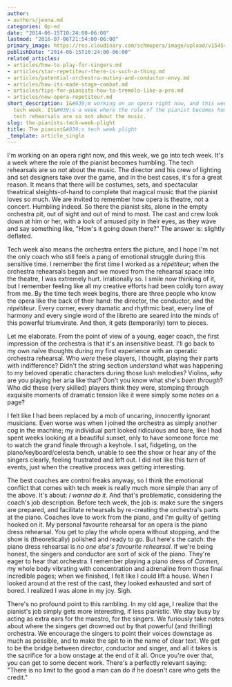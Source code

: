```yaml
---
author:
- authors/jenna.md
categories: Op-ed
date: "2014-06-15T10:24:00-06:00"
lastmod: "2016-07-06T21:54:00-06:00"
primary_image: https://res.cloudinary.com/schmopera/image/upload/v1545409169/media/webhook-uploads/1467863632215/2016-07-07---Pit.jpg.jpg
publishDate: "2014-06-15T10:24:00-06:00"
related_articles:
- articles/how-to-play-for-singers.md
- articles/star-repetiteur-there-is-such-a-thing.md
- articles/potential-orchestra-mutiny-and-conductor-envy.md
- articles/how-its-made-stage-combat.md
- articles/tips-for-pianists-how-to-tremolo-like-a-pro.md
- articles/new-opera-repetiteur.md
short_description: I&#039;m working on an opera right now, and this week, we go into
  tech week. It&#039;s a week where the role of the pianist becomes humbling. The
  tech rehearsals are so not about the music.
slug: the-pianists-tech-week-plight
title: The pianist&#039;s tech week plight
_template: article_single
---
```


I'm working on an opera right now, and this week, we go into tech week. It's a week where the role of the pianist becomes humbling. The tech rehearsals are so _not_ about the music. The director and his crew of lighting and set designers take over the game, and in the best cases, it's for a great reason. It means that there will be costumes, sets, and spectacular theatrical sleights-of-hand to complete that magical music that the pianist loves so much. We are invited to remember how opera is theatre, not a concert. Humbling indeed. So there the pianist sits, alone in the empty orchestra pit, out of sight and out of mind to most. The cast and crew look down at him or her, with a look of amused pity in their eyes, as they wave and say something like, "How's it going down there?" The answer is: slightly deflated.

Tech week also means the orchestra enters the picture, and I hope I'm not the only coach who still feels a pang of emotional struggle during this sensitive time. I remember the first time I worked as a _répétiteur_; when the orchestra rehearsals began and we moved from the rehearsal space into the theatre, I was extremely hurt. Irrationally so. I smile now thinking of it, but I remember feeling like all my creative efforts had been coldly torn away from me. By the time tech week begins, there are three people who know the opera like the back of their hand: the director, the conductor, and the _répétiteur_. Every corner, every dramatic and rhythmic beat, every line of harmony and every single word of the libretto are seared into the minds of this powerful triumvirate. And then, it gets (temporarily) torn to pieces.

Let me elaborate. From the point of view of a young, eager coach, the first impression of the orchestra is that it's an insensitive beast. I'll go back to my own naïve thoughts during my first experience with an operatic orchestra rehearsal. Who _were_ these players, I thought, playing their parts with indifference? Didn't the string section _understand_ what was happening to my beloved operatic characters during those lush melodies? Violins, _why_ are you playing her aria like that? Don't you know what she's _been through_? Who did these (very skilled) players think they were, stomping through exquisite moments of dramatic tension like it were simply some notes on a page?

I felt like I had been replaced by a mob of uncaring, innocently ignorant musicians. Even worse was when I joined the orchestra as simply another cog in the machine; my individual part looked ridiculous and bare, like I had spent weeks looking at a beautiful sunset, only to have someone force me to watch the grand finale through a keyhole. I sat, fidgeting, on the piano/keyboard/celesta bench, unable to see the show or hear any of the singers clearly, feeling frustrated and left out. I did not like this turn of events, just when the creative process was getting interesting.

The best coaches are control freaks anyway, so I think the emotional conflict that comes with tech week is really much more simple than any of the above. It's about: _I wanna do it_. And that's problematic, considering the coach's job description. Before tech week, the job is: make sure the singers are prepared, and facilitate rehearsals by re-creating the orchestra's parts at the piano. Coaches love to work from the piano, and I'm guilty of getting hooked on it. My personal favourite rehearsal for an opera is the piano dress rehearsal. You get to play the whole opera without stopping, and the show is (theoretically) polished and ready to go. But here's the catch: the piano dress rehearsal is _no one else's favourite rehearsal_. If we're being honest, the singers and conductor are sort of sick of the piano. They're eager to hear that orchestra. I remember playing a piano dress of _Carmen_, my whole body vibrating with concentration and adrenaline from those final incredible pages; when we finished, I felt like I could lift a house. When I looked around at the rest of the cast, they looked exhausted and sort of bored. I realized I was alone in my joy. Sigh.

There's no profound point to this rambling. In my old age, I realize that the pianist's job simply gets more interesting, if less pianistic. We stay busy by acting as extra ears for the maestro, for the singers. We furiously take notes about where the singers get drowned out by that powerful (and thrilling) orchestra. We encourage the singers to point their voices downstage as much as possible, and to make the spit to in the name of clear text. We get to be the bridge between director, conductor and singer, and all it takes is the sacrifice for a bow onstage at the end of it all. Once you're over that, you can get to some decent work. There's a perfectly relevant saying: "There is no limit to the good a man can do if he doesn't care who gets the credit."
